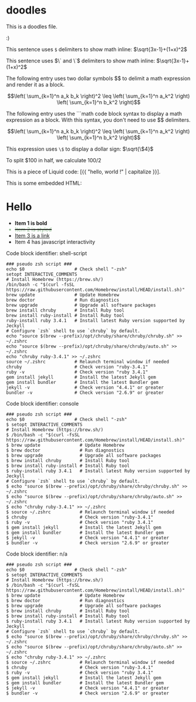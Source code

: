 
# doodles

This is a doodles file.

:)

This sentence uses `$` delimiters to show math inline: $\sqrt{3x-1}+(1+x)^2$

This sentence uses $\` and \`$ delimiters to show math inline: $`\sqrt{3x-1}+(1+x)^2`$

The following entry uses two dollar symbols $$ to delimit a math expression and render it as a block.

$$\left( \sum_{k=1}^n a_k b_k \right)^2 \leq \left( \sum_{k=1}^n a_k^2 \right) \left( \sum_{k=1}^n b_k^2 \right)$$

The following entry uses the ```math code block syntax to display a math expression as a block.
With this syntax, you don't need to use $$ delimiters.

```math
\left( \sum_{k=1}^n a_k b_k \right)^2 \leq \left( \sum_{k=1}^n a_k^2 \right) \left( \sum_{k=1}^n b_k^2 \right)
```

This expression uses `\$` to display a dollar sign: $`\sqrt{\$4}`$

To split <span>$</span>100 in half, we calculate $100/2$

This is a piece of Liquid code: [{{ "hello, world !" | capitalize }}].

This is some embedded HTML:
<h1>Hello</h1>
<ul>
  <li><b>Item 1 is bold</b></li>
  <li class="done">Item 2 is styled</li>
  <li><a href="#">Item 3 is a link</a></li>
  <li id="_id-foobar">Item 4 has javascript interactivity</li>
</ul>
<style>
  .done {
  color: darkseagreen;
  text-decoration: line-through solid black 2px;
}
</style>
<script src="https://ajax.googleapis.com/ajax/libs/jquery/3.7.1/jquery.min.js"></script>
<script>
  $(function() {
    $("#_id-foobar").on("click", doSomething);
    function doSomething() {
      console.log("Doing something here.");
    }
  });
</script>

Code block identifier: shell-script
```shell-script
### pseudo zsh script ###
echo $0                   # Check shell "-zsh"
setopt INTERACTIVE_COMMENTS
# Install Homebrew (https://brew.sh/)
/bin/bash -c "$(curl -fsSL https://raw.githubusercontent.com/Homebrew/install/HEAD/install.sh)"
brew update               # Update Homebrew
brew doctor               # Run diagnostics
brew upgrade              # Upgrade all software packages
brew install chruby       # Install Ruby tool
brew install ruby-install # Install Ruby tool
ruby-install ruby 3.4.1   # Install latest Ruby version supported by Jeckyll
# Configure `zsh` shell to use `chruby` by default.
echo "source $(brew --prefix)/opt/chruby/share/chruby/chruby.sh" >> ~/.zshrc
echo "source $(brew --prefix)/opt/chruby/share/chruby/auto.sh" >> ~/.zshrc
echo "chruby ruby-3.4.1" >> ~/.zshrc
source ~/.zshrc           # Relaunch terminal window if needed
chruby                    # Check version "ruby-3.4.1"
ruby -v                   # Check version "ruby 3.4.1"
gem install jekyll        # Install the latest Jekyll gem
gem install bundler       # Install the latest Bundler gem
jekyll -v                 # Check version "4.4.1" or greater
bundler -v                # Check version "2.6.9" or greater
```

Code block identifier: console
```console
### pseudo zsh script ###
echo $0                   # Check shell "-zsh"
$ setopt INTERACTIVE_COMMENTS
# Install Homebrew (https://brew.sh/)
$ /bin/bash -c "$(curl -fsSL https://raw.githubusercontent.com/Homebrew/install/HEAD/install.sh)"
$ brew update               # Update Homebrew
$ brew doctor               # Run diagnostics
$ brew upgrade              # Upgrade all software packages
$ brew install chruby       # Install Ruby tool
$ brew install ruby-install # Install Ruby tool
$ ruby-install ruby 3.4.1   # Install latest Ruby version supported by Jeckyll
# Configure `zsh` shell to use `chruby` by default.
$ echo "source $(brew --prefix)/opt/chruby/share/chruby/chruby.sh" >> ~/.zshrc
$ echo "source $(brew --prefix)/opt/chruby/share/chruby/auto.sh" >> ~/.zshrc
$ echo "chruby ruby-3.4.1" >> ~/.zshrc
$ source ~/.zshrc           # Relaunch terminal window if needed
$ chruby                    # Check version "ruby-3.4.1"
$ ruby -v                   # Check version "ruby 3.4.1"
$ gem install jekyll        # Install the latest Jekyll gem
$ gem install bundler       # Install the latest Bundler gem
$ jekyll -v                 # Check version "4.4.1" or greater
$ bundler -v                # Check version "2.6.9" or greater
```

Code block identifier: n/a
```
### pseudo zsh script ###
echo $0                   # Check shell "-zsh"
$ setopt INTERACTIVE_COMMENTS
# Install Homebrew (https://brew.sh/)
$ /bin/bash -c "$(curl -fsSL https://raw.githubusercontent.com/Homebrew/install/HEAD/install.sh)"
$ brew update               # Update Homebrew
$ brew doctor               # Run diagnostics
$ brew upgrade              # Upgrade all software packages
$ brew install chruby       # Install Ruby tool
$ brew install ruby-install # Install Ruby tool
$ ruby-install ruby 3.4.1   # Install latest Ruby version supported by Jeckyll
# Configure `zsh` shell to use `chruby` by default.
$ echo "source $(brew --prefix)/opt/chruby/share/chruby/chruby.sh" >> ~/.zshrc
$ echo "source $(brew --prefix)/opt/chruby/share/chruby/auto.sh" >> ~/.zshrc
$ echo "chruby ruby-3.4.1" >> ~/.zshrc
$ source ~/.zshrc           # Relaunch terminal window if needed
$ chruby                    # Check version "ruby-3.4.1"
$ ruby -v                   # Check version "ruby 3.4.1"
$ gem install jekyll        # Install the latest Jekyll gem
$ gem install bundler       # Install the latest Bundler gem
$ jekyll -v                 # Check version "4.4.1" or greater
$ bundler -v                # Check version "2.6.9" or greater
```
